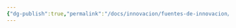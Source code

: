 ```yaml
---
{"dg-publish":true,"permalink":"/docs/innovacion/fuentes-de-innovacion/","tags":[[["InnBoK"]],[["content"]]],"noteIcon":""}
---
```

